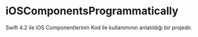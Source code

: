 # iOSComponentsProgrammatically
Swift 4.2 ile iOS Componentlerinin Kod ile kullanımının anlatıldığı bir projedir.
